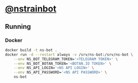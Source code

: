 # [@nstrainbot](https://telegram.me/nstrainbot)

## Running

### Docker

```bash
docker build -t ns-bot .
docker run -d --restart always -v /srv/ns-bot:/srv/ns-bot \
    --env NS_BOT_TELEGRAM_TOKEN='<TELEGRAM TOKEN>' \
    --env NS_BOT_BOTAN_TOKEN='<BOTAN.IO TOKEN>' \
    --env NS_API_LOGIN='<NS API LOGIN>' \
    --env NS_API_PASSWORD='<NS API PASSWORD>' \
    ns-bot
```
